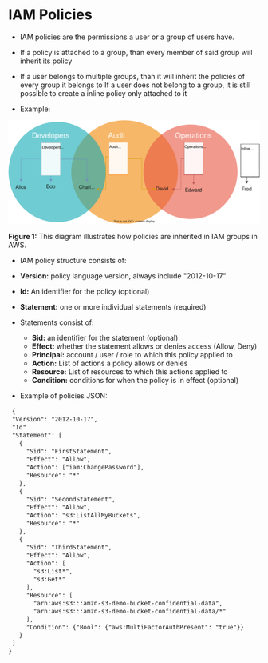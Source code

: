 # IAM Policies

- IAM policies are the permissions a user or a group of users have.
- If a policy is attached to a group, than every member of said group wiil inherit its policy
- If a user belongs to multiple groups, than it will inherit the policies of every group it belongs to
If a user does not belong to a group, it is still possible to create a inline policy only attached to it

- Example:

![IAM Groups Example](/1%20-%20IAM%20AWS%20CLI/images/2-IAMPoliciesExample.drawio.svg)

**Figure 1:** This diagram illustrates how policies are inherited in IAM groups in AWS. 

- IAM policy structure consists of:
- **Version:** policy language version, always include "2012-10-17"
- **Id:** An identifier for the policy (optional)
- **Statement:** one or more individual statements (required)
- Statements consist of:
    - **Sid:** an identifier for the statement (optional)
    - **Effect:** whether the statement allows or denies access (Allow, Deny)
    - **Principal:** account / user / role to which this policy applied to
    - **Action:** List of actions a policy allows or denies
    - **Resource:** List of resources to which this actions applied to
    - **Condition:** conditions for when the policy is in effect (optional)  

- Example of policies JSON:

 ```
  {
  "Version": "2012-10-17",
  "Id"
  "Statement": [
    {
      "Sid": "FirstStatement",
      "Effect": "Allow",
      "Action": ["iam:ChangePassword"],
      "Resource": "*"
    },
    {
      "Sid": "SecondStatement",
      "Effect": "Allow",
      "Action": "s3:ListAllMyBuckets",
      "Resource": "*"
    },
    {
      "Sid": "ThirdStatement",
      "Effect": "Allow",
      "Action": [
        "s3:List*",
        "s3:Get*"
      ],
      "Resource": [
        "arn:aws:s3:::amzn-s3-demo-bucket-confidential-data",
        "arn:aws:s3:::amzn-s3-demo-bucket-confidential-data/*"
      ],
      "Condition": {"Bool": {"aws:MultiFactorAuthPresent": "true"}}
    }
  ]
}
```